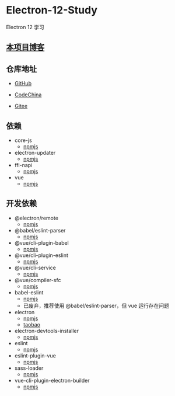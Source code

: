 # Electron-12-Study

Electron 12 学习

## [本项目博客](https://blog.csdn.net/qq_32596527/category_11078908.html)

## 仓库地址

- [GitHub](https://github.com/xuxiaowei-com-cn/Electron-12-Study)

- [CodeChina](https://codechina.csdn.net/xuxiaowei-com-cn/Electron-12-Study)

- [Gitee](https://gitee.com/xuxiaowei-com-cn/Electron-12-Study)

## 依赖

- core-js
    - [npmjs](https://www.npmjs.com/package/core-js)
- electron-updater
    - [npmjs](https://www.npmjs.com/package/electron-updater)
- ffi-napi
    - [npmjs](https://www.npmjs.com/package/ffi-napi)
- vue
    - [npmjs](https://www.npmjs.com/package/vue)

## 开发依赖
- @electron/remote
    - [npmjs](https://www.npmjs.com/package/@electron/remote)
- @babel/eslint-parser
    - [npmjs](https://www.npmjs.com/package/@babel/eslint-parser)
- @vue/cli-plugin-babel
    - [npmjs](https://www.npmjs.com/package/@vue/cli-plugin-babel)
- @vue/cli-plugin-eslint
    - [npmjs](https://www.npmjs.com/package/@vue/cli-plugin-eslint)
- @vue/cli-service
    - [npmjs](https://www.npmjs.com/package/@vue/cli-service)
- @vue/compiler-sfc
    - [npmjs](https://www.npmjs.com/package/@vue/compiler-sfc)
- babel-eslint
    - [npmjs](https://www.npmjs.com/package/babel-eslint)
    - 已废弃，推荐使用 @babel/eslint-parser，但 vue 运行存在问题
- electron
    - [npmjs](https://www.npmjs.com/package/electron)
    - [taobao](https://npm.taobao.org/mirrors/electron)
- electron-devtools-installer
    - [npmjs](https://www.npmjs.com/package/electron-devtools-installer)
- eslint
    - [npmjs](https://www.npmjs.com/package/eslint)
- eslint-plugin-vue
    - [npmjs](https://www.npmjs.com/package/eslint-plugin-vue)
- sass-loader
    - [npmjs](https://www.npmjs.com/package/sass-loader)
- vue-cli-plugin-electron-builder
    - [npmjs](https://www.npmjs.com/package/vue-cli-plugin-electron-builder)
